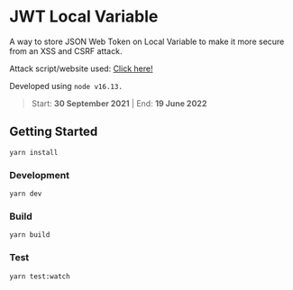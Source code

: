# JWT Local Variable
A way to store JSON Web Token on Local Variable to make it more secure from an XSS and CSRF attack.

Attack script/website used: [Click here!](https://github.com/mbishram/jwt-local-variable-attacks)

Developed using `node v16.13.`

>Start: __30 September 2021__ | End: __19 June 2022__

## Getting Started
```
yarn install
```
### Development
```
yarn dev
```
### Build
```
yarn build
```
### Test
```
yarn test:watch
```
